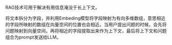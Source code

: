 RAG技术可用于解决有用信息淹没于长上下文。

将文本拆分为字段，并利用Embeding模型将字段映射为有向多维数组，意思相近的字段所映射的数组在向量空间的位置也会相近。当用户提出问题的时候，会先将问题映射到向量空间，再将相近的字段提取出来作为上下文，最后将上下文和问题组合为prompt发送给LLM。
